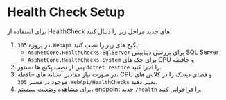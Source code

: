 # Health Check Setup

برای استفاده از HealthCheck های جدید مراحل زیر را دنبال کنید:

1. در پروژه `305.WebApi` پکیج های زیر را نصب کنید:
   - `AspNetCore.HealthChecks.SqlServer` برای بررسی دیتابیس SQL Server
   - `AspNetCore.HealthChecks.System` برای چک های CPU و حافظه
2. پس از نصب پکیج ها دستور `dotnet restore` را اجرا کنید.
3. در صورت نیاز مقادیر آستانه های حافظه، CPU و فضای دیسک را در کلاس های موجود در مسیر `305.WebApi/HealthChecks` تغییر دهید.
4. برای مشاهده وضعیت سیستم، endpoint جدید `/health` را فراخوانی کنید.
